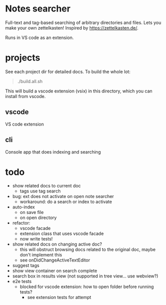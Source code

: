 # Notes searcher

Full-text and tag-based searching of arbitrary directories and files.
Lets you make your own zettelkasten! Inspired by https://zettelkasten.de/.

Runs in VS code as an extension.


# projects

See each project dir for detailed docs. To build the whole lot:

> ./build.all.sh

This will build a vscode extension (vsix) in this directory, which
you can install from vscode.

## vscode

VS code extension

## cli

Console app that does indexing and searching


# todo
- show related docs to current doc
    - tags use tag search
- bug: ext does not activate on open note searcher
    - workaround: do a search or index to activate
- auto-index
    - on save file
    - on open directory
- refactor:
    - vscode facade
    - extension class that uses vscode facade
    - now write tests!
- show related docs on changing active doc?
    - this will obstruct browsing docs related to
      the original doc, maybe don't implement this
    - see onDidChangeActiveTextEditor
- suggest tags
- show view container on search complete
- search box in results view (not supported in tree view... use webview?)
- e2e tests
    - blocked for vscode extension: how to open folder before running tests?
        - see extension tests for attempt
